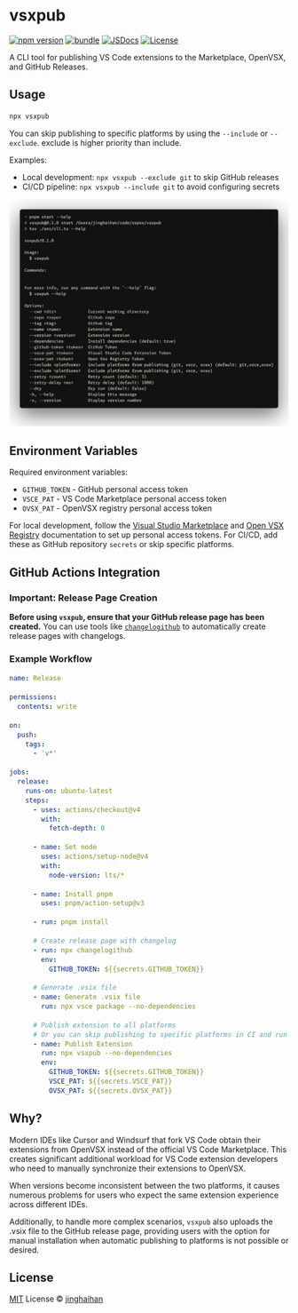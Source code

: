 # vsxpub

[![npm version][npm-version-src]][npm-version-href]
[![bundle][bundle-src]][bundle-href]
[![JSDocs][jsdocs-src]][jsdocs-href]
[![License][license-src]][license-href]

A CLI tool for publishing VS Code extensions to the Marketplace, OpenVSX, and GitHub Releases.

## Usage

```sh
npx vsxpub
```

You can skip publishing to specific platforms by using the `--include` or `--exclude`. exclude is higher priority than include.

Examples:
- Local development: `npx vsxpub --exclude git` to skip GitHub releases
- CI/CD pipeline: `npx vsxpub --include git` to avoid configuring secrets

<p align='center'>
<img src='./assets/help.png' />
</p>

## Environment Variables

Required environment variables:
- `GITHUB_TOKEN` - GitHub personal access token
- `VSCE_PAT` - VS Code Marketplace personal access token
- `OVSX_PAT` - OpenVSX registry personal access token

For local development, follow the [Visual Studio Marketplace](https://code.visualstudio.com/api/working-with-extensions/publishing-extension#get-a-personal-access-token) and [Open VSX Registry](https://github.com/eclipse/openvsx/wiki/Publishing-Extensions#1-create-an-access-token) documentation to set up personal access tokens. For CI/CD, add these as GitHub repository `secrets` or skip specific platforms.

## GitHub Actions Integration

### Important: Release Page Creation

**Before using `vsxpub`, ensure that your GitHub release page has been created.** You can use tools like [`changelogithub`](https://github.com/antfu/changelogithub) to automatically create release pages with changelogs.

### Example Workflow

```yaml
name: Release

permissions:
  contents: write

on:
  push:
    tags:
      - 'v*'

jobs:
  release:
    runs-on: ubuntu-latest
    steps:
      - uses: actions/checkout@v4
        with:
          fetch-depth: 0

      - name: Set node
        uses: actions/setup-node@v4
        with:
          node-version: lts/*

      - name: Install pnpm
        uses: pnpm/action-setup@v3

      - run: pnpm install

      # Create release page with changelog
      - run: npx changelogithub
        env:
          GITHUB_TOKEN: ${{secrets.GITHUB_TOKEN}}

      # Generate .vsix file
      - name: Generate .vsix file
        run: npx vsce package --no-dependencies

      # Publish extension to all platforms
      # Or you can skip publishing to specific platforms in CI and run npx vsxpub locally without configuring secrets
      - name: Publish Extension
        run: npx vsxpub --no-dependencies
        env:
          GITHUB_TOKEN: ${{secrets.GITHUB_TOKEN}}
          VSCE_PAT: ${{secrets.VSCE_PAT}}
          OVSX_PAT: ${{secrets.OVSX_PAT}}
```

## Why?

Modern IDEs like Cursor and Windsurf that fork VS Code obtain their extensions from OpenVSX instead of the official VS Code Marketplace. This creates significant additional workload for VS Code extension developers who need to manually synchronize their extensions to OpenVSX.

When versions become inconsistent between the two platforms, it causes numerous problems for users who expect the same extension experience across different IDEs.

Additionally, to handle more complex scenarios, `vsxpub` also uploads the .vsix file to the GitHub release page, providing users with the option for manual installation when automatic publishing to platforms is not possible or desired.

## License

[MIT](./LICENSE) License © [jinghaihan](https://github.com/jinghaihan)

<!-- Badges -->

[npm-version-src]: https://img.shields.io/npm/v/vsxpub?style=flat&colorA=080f12&colorB=1fa669
[npm-version-href]: https://npmjs.com/package/vsxpub
[npm-downloads-src]: https://img.shields.io/npm/dm/vsxpub?style=flat&colorA=080f12&colorB=1fa669
[npm-downloads-href]: https://npmjs.com/package/vsxpub
[bundle-src]: https://img.shields.io/bundlephobia/minzip/vsxpub?style=flat&colorA=080f12&colorB=1fa669&label=minzip
[bundle-href]: https://bundlephobia.com/result?p=vsxpub
[license-src]: https://img.shields.io/badge/license-MIT-blue.svg?style=flat&colorA=080f12&colorB=1fa669
[license-href]: https://github.com/jinghaihan/vsxpub/LICENSE
[jsdocs-src]: https://img.shields.io/badge/jsdocs-reference-080f12?style=flat&colorA=080f12&colorB=1fa669
[jsdocs-href]: https://www.jsdocs.io/package/vsxpub
